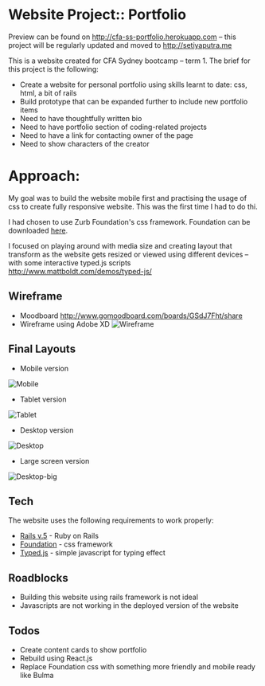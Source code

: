 # Website Project:: Portfolio

Preview can be found on <http://cfa-ss-portfolio.herokuapp.com> – this project will be regularly updated and moved to <http://setiyaputra.me>

This is a website created for CFA Sydney bootcamp – term 1\. The brief for this project is the following:
- Create a website for personal portfolio using skills learnt to date: css, html, a bit of rails
- Build prototype that can be expanded further to include new portfolio items
- Need to have thoughtfully written bio
- Need to have portfolio section of coding-related projects
- Need to have a link for contacting owner of the page
- Need to show characters of the creator

# Approach:

My goal was to build the website mobile first and practising the usage of css to create fully responsive website. This was the first time I had to do thi.

I had chosen to use Zurb Foundation's css framework. Foundation can be downloaded [here](https://foundation.zurb.com).

I focused on playing around with media size and creating layout that transform as the website gets resized or viewed using different devices – with some interactive typed.js scripts <http://www.mattboldt.com/demos/typed-js/>

## Wireframe

- Moodboard <http://www.gomoodboard.com/boards/GSdJ7Fht/share>
- Wireframe using Adobe XD ![Wireframe](http://res.cloudinary.com/suryast/image/upload/v1494167616/Web_1366_1_pufmsm.png)

## Final Layouts

- Mobile version

![Mobile](http://res.cloudinary.com/suryast/image/upload/c_scale,w_300/v1494168031/mobile_dlrqzz.png)

- Tablet version

![Tablet](http://res.cloudinary.com/suryast/image/upload/c_scale,w_400/v1494168031/Tablet_lao0z9.png)

- Desktop version

![Desktop](http://res.cloudinary.com/suryast/image/upload/c_scale,w_400/v1494168030/desktop_hc0org.png)

- Large screen version

![Desktop-big](http://res.cloudinary.com/suryast/image/upload/c_scale,w_400/v1494168031/desktop-big_otafg9.png)

## Tech

The website uses the following requirements to work properly:

- [Rails v.5](https://www.rubyonrails.org) - Ruby on Rails
- [Foundation](https://foundation.zurb.com) - css framework
- [Typed.js](http://www.mattboldt.com/demos/typed-js/) - simple javascript for typing effect

## Roadblocks

- Building this website using rails framework is not ideal
- Javascripts are not working in the deployed version of the website

## Todos

- Create content cards to show portfolio
- Rebuild using React.js
- Replace Foundation css with something more friendly and mobile ready like Bulma

[//]: # "These are reference links used in the body of this note and get stripped out when the markdown processor does its job. There is no need to format nicely because it shouldn't be seen. Thanks SO - http://stackoverflow.com/questions/4823468/store-comments-in-markdown-syntax"
